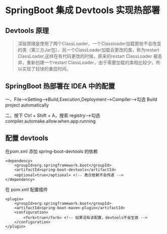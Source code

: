 # SpringBoot 集成 Devtools 实现热部署

## Devtools 原理

> 深层原理是使用了两个ClassLoader，一个Classloader加载那些不会改变的类（第三方Jar包），另一个ClassLoader加载会更改的类，称为restart ClassLoader,这样在有代码更改的时候，原来的restart ClassLoader 被丢弃，重新创建一个restart ClassLoader，由于需要加载的类相比较少，所以实现了较快的重启时间。

## SpringBoot 热部署在 IDEA 中的配置

一、File——>Setting——>Build,Execution,Deployment——>Compiler——>勾选 Build project automatically

二、按下 Ctrl + Shift + A，搜索 registry——>勾选 compiler.automake.allow.when.app.running

## 配置 devtools

在pom.xml 添加 spring-boot-devtools 的依赖

```
<dependency>
    <groupId>org.springframework.boot</groupId>
    <artifactId>spring-boot-devtools</artifactId>
    <optional>true</optional> <!-- 表示依赖不会传递 -->
</dependency>
```

在 pom.xml 配置插件

```
<plugin>
    <groupId>org.springframework.boot</groupId>
    <artifactId>spring-boot-maven-plugin</artifactId>
    <configuration>
        <fork>true</fork> <!-- 如果没有该配置，devtools不会生效 -->
    </configuration>
</plugin>
```

